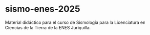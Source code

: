 # sismo-enes-2025
Material didáctico para el curso de Sismología para la Licenciatura en Ciencias de la Tierra de la ENES Juriquilla. 
